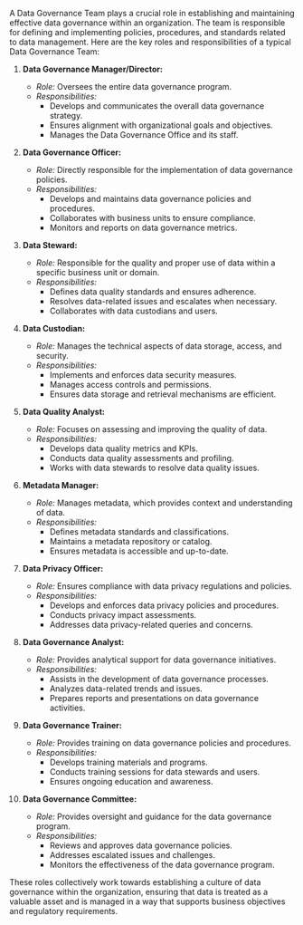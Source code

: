 A Data Governance Team plays a crucial role in establishing and maintaining effective data governance within an organization. The team is responsible for defining and implementing policies, procedures, and standards related to data management. Here are the key roles and responsibilities of a typical Data Governance Team:

1. **Data Governance Manager/Director:**
   - *Role:* Oversees the entire data governance program.
   - *Responsibilities:*
     - Develops and communicates the overall data governance strategy.
     - Ensures alignment with organizational goals and objectives.
     - Manages the Data Governance Office and its staff.

2. **Data Governance Officer:**
   - *Role:* Directly responsible for the implementation of data governance policies.
   - *Responsibilities:*
     - Develops and maintains data governance policies and procedures.
     - Collaborates with business units to ensure compliance.
     - Monitors and reports on data governance metrics.

3. **Data Steward:**
   - *Role:* Responsible for the quality and proper use of data within a specific business unit or domain.
   - *Responsibilities:*
     - Defines data quality standards and ensures adherence.
     - Resolves data-related issues and escalates when necessary.
     - Collaborates with data custodians and users.

4. **Data Custodian:**
   - *Role:* Manages the technical aspects of data storage, access, and security.
   - *Responsibilities:*
     - Implements and enforces data security measures.
     - Manages access controls and permissions.
     - Ensures data storage and retrieval mechanisms are efficient.

5. **Data Quality Analyst:**
   - *Role:* Focuses on assessing and improving the quality of data.
   - *Responsibilities:*
     - Develops data quality metrics and KPIs.
     - Conducts data quality assessments and profiling.
     - Works with data stewards to resolve data quality issues.

6. **Metadata Manager:**
   - *Role:* Manages metadata, which provides context and understanding of data.
   - *Responsibilities:*
     - Defines metadata standards and classifications.
     - Maintains a metadata repository or catalog.
     - Ensures metadata is accessible and up-to-date.

7. **Data Privacy Officer:**
   - *Role:* Ensures compliance with data privacy regulations and policies.
   - *Responsibilities:*
     - Develops and enforces data privacy policies and procedures.
     - Conducts privacy impact assessments.
     - Addresses data privacy-related queries and concerns.

8. **Data Governance Analyst:**
   - *Role:* Provides analytical support for data governance initiatives.
   - *Responsibilities:*
     - Assists in the development of data governance processes.
     - Analyzes data-related trends and issues.
     - Prepares reports and presentations on data governance activities.

9. **Data Governance Trainer:**
   - *Role:* Provides training on data governance policies and procedures.
   - *Responsibilities:*
     - Develops training materials and programs.
     - Conducts training sessions for data stewards and users.
     - Ensures ongoing education and awareness.

10. **Data Governance Committee:**
    - *Role:* Provides oversight and guidance for the data governance program.
    - *Responsibilities:*
      - Reviews and approves data governance policies.
      - Addresses escalated issues and challenges.
      - Monitors the effectiveness of the data governance program.

These roles collectively work towards establishing a culture of data governance within the organization, ensuring that data is treated as a valuable asset and is managed in a way that supports business objectives and regulatory requirements.
